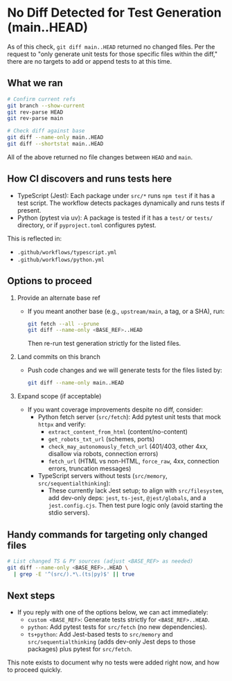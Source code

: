 # No Diff Detected for Test Generation (main..HEAD)

As of this check, `git diff main..HEAD` returned no changed files. Per the request to
"only generate unit tests for those specific files within the diff," there are no targets
to add or append tests to at this time.

## What we ran

```bash
# Confirm current refs
git branch --show-current
git rev-parse HEAD
git rev-parse main

# Check diff against base
git diff --name-only main..HEAD
git diff --shortstat main..HEAD
```

All of the above returned no file changes between `HEAD` and `main`.

## How CI discovers and runs tests here

- TypeScript (Jest): Each package under `src/*` runs `npm test` if it has a test script.
  The workflow detects packages dynamically and runs tests if present.
- Python (pytest via uv): A package is tested if it has a `test/` or `tests/` directory,
  or if `pyproject.toml` configures pytest.

This is reflected in:
- `.github/workflows/typescript.yml`
- `.github/workflows/python.yml`

## Options to proceed

1) Provide an alternate base ref
   - If you meant another base (e.g., `upstream/main`, a tag, or a SHA), run:
     ```bash
     git fetch --all --prune
     git diff --name-only <BASE_REF>..HEAD
     ```
     Then re-run test generation strictly for the listed files.

2) Land commits on this branch
   - Push code changes and we will generate tests for the files listed by:
     ```bash
     git diff --name-only main..HEAD
     ```

3) Expand scope (if acceptable)
   - If you want coverage improvements despite no diff, consider:
     - Python fetch server (`src/fetch`): Add pytest unit tests that mock `httpx` and verify:
       - `extract_content_from_html` (content/no-content)
       - `get_robots_txt_url` (schemes, ports)
       - `check_may_autonomously_fetch_url` (401/403, other 4xx, disallow via robots, connection errors)
       - `fetch_url` (HTML vs non-HTML, `force_raw`, 4xx, connection errors, truncation messages)
     - TypeScript servers without tests (`src/memory`, `src/sequentialthinking`):
       - These currently lack Jest setup; to align with `src/filesystem`, add dev-only deps:
         `jest`, `ts-jest`, `@jest/globals`, and a `jest.config.cjs`. Then test pure logic only
         (avoid starting the stdio servers).

## Handy commands for targeting only changed files

```bash
# List changed TS & PY sources (adjust <BASE_REF> as needed)
git diff --name-only <BASE_REF>..HEAD \
  | grep -E '^(src/).*\.(ts|py)$' || true
```

## Next steps

- If you reply with one of the options below, we can act immediately:
  - `custom <BASE_REF>`: Generate tests strictly for `<BASE_REF>..HEAD`.
  - `python`: Add pytest tests for `src/fetch` (no new dependencies).
  - `ts+python`: Add Jest-based tests to `src/memory` and `src/sequentialthinking`
    (adds dev-only Jest deps to those packages) plus pytest for `src/fetch`.

This note exists to document why no tests were added right now, and how to proceed quickly.